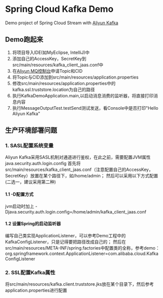 Spring Cloud Kafka Demo
==========
Demo project of Spring Cloud Stream with [Aliyun Kafka](https://help.aliyun.com/document_detail/52374.html?spm=5176.product29530.6.559.4WA0eL)

## Demo跑起来
1. 将项目导入IDE(如MyEclipse, IntelliJ)中
2. 添加自己的AccessKey，SecretKey到src/main/resources/kafka_client_jaas.conf中
3. 在[Aliyun MQ控制台](https://ons.console.aliyun.com)申请Topic和CID
4. 将Topic与CID添加到src/main/resources/application.properties
5. 修改src/main/resources/application.properties中的kafka.ssl.truststore.location为自己的路径
6. 执行KafkaDemoApplication.main,以启动消息消费的监听器，将直接打印消息内容
7. 执行MessageOutputTest.testSend测试发送，看Console中是否打印"Hello Aliyun Kafka"

## 生产环境部署问题
### 1. SASL配置系统变量
Aliyun Kafka采用SASL机制对通道进行鉴权，在此之前，需要配置JVM属性java.security.auth.login.config
首先将src/main/resources/kafka_client_jaas.conf（注意配置自己的AccessKey，SecretKey）放置在某个路径下，如/home/admin；
然后可以采用以下方式配置(二选一，建议采用第二种)
#### 1.1 -D配置方式
jvm启动时加上 -Djava.security.auth.login.config=/home/admin/kafka_client_jaas.conf
#### 1.2 设置Spring的启动监听器
编写自己类实现ApplicationListener，可以参考Demo工程中的KafkaConfigListener，只是记得要把路径改成自己的；
然后在src/main/resources/META-INF/spring.factories中配置类的全称，参考demo：
org.springframework.context.ApplicationListener=com.alibaba.cloud.KafkaConfigListener
### 2. SSL配置Kafka属性
将src/main/resources/kafka.client.truststore.jks放在某个目录下，然后参考
application.properties进行配置

